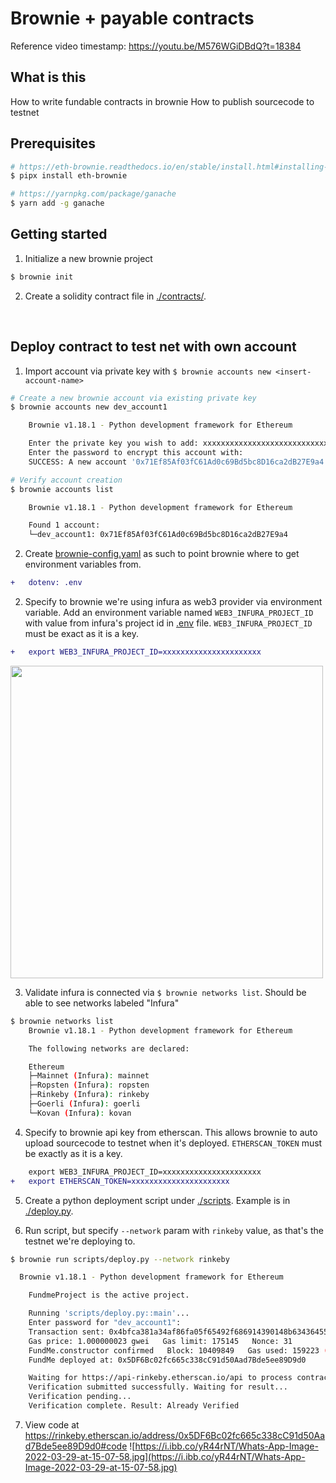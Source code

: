 # Brownie + payable contracts
Reference video timestamp: https://youtu.be/M576WGiDBdQ?t=18384

## What is this
How to write fundable contracts in brownie
How to publish sourcecode to testnet


## Prerequisites
```bash
# https://eth-brownie.readthedocs.io/en/stable/install.html#installing-brownie
$ pipx install eth-brownie

# https://yarnpkg.com/package/ganache
$ yarn add -g ganache
```

## Getting started
1. Initialize a new brownie project
```bash
$ brownie init
```

2. Create a solidity contract file in [./contracts/](./contracts/). 

<br />

## Deploy contract to test net with own account

1. Import account via private key with `$ brownie accounts new <insert-account-name>`
```bash
# Create a new brownie account via existing private key
$ brownie accounts new dev_account1

    Brownie v1.18.1 - Python development framework for Ethereum

    Enter the private key you wish to add: xxxxxxxxxxxxxxxxxxxxxxxxxxxx
    Enter the password to encrypt this account with: 
    SUCCESS: A new account '0x71Ef85Af03fC61Ad0c69Bd5bc8D16ca2dB27E9a4' has been generated with the id 'dev_account1'

# Verify account creation
$ brownie accounts list

    Brownie v1.18.1 - Python development framework for Ethereum

    Found 1 account:
    └─dev_account1: 0x71Ef85Af03fC61Ad0c69Bd5bc8D16ca2dB27E9a4
```

2. Create [brownie-config.yaml](./brownie-config.yaml) as such to point brownie where to get environment variables from.
```diff
+   dotenv: .env
```

2. Specify to brownie we're using infura as web3 provider via environment variable. Add an environment variable named `WEB3_INFURA_PROJECT_ID` with value from infura's project id in [.env](.env) file. `WEB3_INFURA_PROJECT_ID` must be exact as it is a key.
``` diff
+   export WEB3_INFURA_PROJECT_ID=xxxxxxxxxxxxxxxxxxxxxx

```
<img src="https://i.ibb.co/gMvXcmK/untitled.png" width="500px">


3. Validate infura is connected via `$ brownie networks list`. Should be able to see networks labeled "Infura"
```bash
$ brownie networks list
    Brownie v1.18.1 - Python development framework for Ethereum

    The following networks are declared:

    Ethereum
    ├─Mainnet (Infura): mainnet
    ├─Ropsten (Infura): ropsten
    ├─Rinkeby (Infura): rinkeby 
    ├─Goerli (Infura): goerli
    └─Kovan (Infura): kovan
```
4. Specify to brownie api key from etherscan. This allows brownie to auto upload sourcecode to testnet when it's deployed. `ETHERSCAN_TOKEN` must be exactly as it is a key.
``` diff
    export WEB3_INFURA_PROJECT_ID=xxxxxxxxxxxxxxxxxxxxxx
+   export ETHERSCAN_TOKEN=xxxxxxxxxxxxxxxxxxxxxx

```

5. Create a python deployment script under [./scripts](./scripts). Example is in [./deploy.py](./scripts/deploy.py).

6. Run script, but specify `--network` param with `rinkeby` value, as that's the testnet we're deploying to. 
```bash
$ brownie run scripts/deploy.py --network rinkeby

  Brownie v1.18.1 - Python development framework for Ethereum

    FundmeProject is the active project.

    Running 'scripts/deploy.py::main'...
    Enter password for "dev_account1": 
    Transaction sent: 0x4bfca381a34af86fa05f65492f686914390148b63436455b0a87066f1d59b203
    Gas price: 1.000000023 gwei   Gas limit: 175145   Nonce: 31
    FundMe.constructor confirmed   Block: 10409849   Gas used: 159223 (90.91%)
    FundMe deployed at: 0x5DF6Bc02fc665c338cC91d50Aad7Bde5ee89D9d0

    Waiting for https://api-rinkeby.etherscan.io/api to process contract...
    Verification submitted successfully. Waiting for result...
    Verification pending...
    Verification complete. Result: Already Verified
```

7. View code at https://rinkeby.etherscan.io/address/0x5DF6Bc02fc665c338cC91d50Aad7Bde5ee89D9d0#code
![https://i.ibb.co/yR44rNT/Whats-App-Image-2022-03-29-at-15-07-58.jpg](https://i.ibb.co/yR44rNT/Whats-App-Image-2022-03-29-at-15-07-58.jpg)
